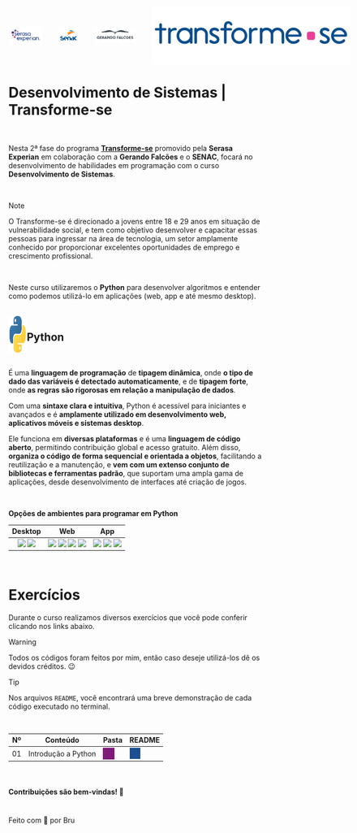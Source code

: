 
<div style="display: flex; gap: 2rem; align-items: center;">
    <img src="https://github.com/BruCamps/Logica_de_Programacao_Transforme-se/blob/main/Images/serasaexperian-logo.png" alt="" width="13%" align="center"/>
    <img src="https://github.com/BruCamps/Logica_de_Programacao_Transforme-se/blob/main/Images/senac-logo.png" alt="" width="8%" align="center"/>
    <img src="https://github.com/BruCamps/Logica_de_Programacao_Transforme-se/blob/main/Images/gerandofalcoes-logo.png" alt="" width="16%" align="center"/>
    <img src="https://github.com/BruCamps/Logica_de_Programacao_Transforme-se/blob/main/Images/transformese-logo.png" alt="" width="500" align="center"/>
</div>


<h1>Desenvolvimento de Sistemas | Transforme-se</h1>
<br>

Nesta 2ª fase do programa **[Transforme-se](https://www.serasaexperian.com.br/transforme-se/)** promovido pela **Serasa Experian** em colaboração com a **Gerando Falcões** e o **SENAC**, focará no desenvolvimento de habilidades em programação com o curso **Desenvolvimento de Sistemas**.

<br>

> [!NOTE]
O Transforme-se é direcionado a jovens entre 18 e 29 anos em situação de vulnerabilidade social, e tem como objetivo desenvolver e capacitar essas pessoas para ingressar na área de tecnologia, um setor amplamente conhecido por proporcionar excelentes oportunidades de emprego e crescimento profissional. 

<br>

Neste curso utilizaremos o **Python** para desenvolver algoritmos e entender como podemos utilizá-lo em aplicações (web, app e até mesmo desktop).

<br>

<div style="display: flex;">
    <img src="https://github.com/BruCamps/BruCamps/blob/main/src/images/icons/softwares/python.png" alt="" width="36" align="left"/>
    <h2>Python</h2>
</div>

<br>

É uma **linguagem de programação** de **tipagem dinâmica**, onde **o tipo de dado das variáveis é detectado automaticamente**, e de **tipagem forte**, onde **as regras são rigorosas em relação a manipulação de dados**. 

Com uma **sintaxe clara e intuitiva**, Python é acessível para iniciantes e avançados e é **amplamente utilizado em desenvolvimento web, aplicativos móveis e sistemas desktop**. 

Ele funciona em **diversas plataformas** e é uma **linguagem de código aberto**, permitindo contribuição global e acesso gratuito. Além disso, **organiza o código de forma sequencial e orientada a objetos**, facilitando a reutilização e a manutenção, e **vem com um extenso conjunto de bibliotecas e ferramentas padrão**, que suportam uma ampla gama de aplicações, desde desenvolvimento de interfaces até criação de jogos.

<br>

**Opções de ambientes para programar em Python**

|  Desktop  |  Web | App |
| :-: | :-: | :-: |
| [<img width="160" src="https://github.com/user-attachments/assets/487c0d69-07b9-4f3f-93a8-716d6a97e133" />](https://www.jetbrains.com/pycharm/download/?section=windows) [<img width="160" src="https://github.com/user-attachments/assets/2405bed2-fca8-4e91-995d-e1ca639f4a19" />](https://code.visualstudio.com/Download) | [<img width="180" src="https://github.com/user-attachments/assets/d53b7c58-ce24-4f5f-b13f-419d2983085d" />](https://colab.research.google.com) [<img width="180" src="https://github.com/user-attachments/assets/e3c9f66a-944a-42bf-b6ad-219546aaaec3" />](https://replit.com/languages/python3) [<img width="180" src="https://github.com/user-attachments/assets/e2035624-94ea-4790-8f0f-1f64ccd52a2a" />](https://www.onlinegdb.com/online_python_interpreter) [<img width="180" src="https://github.com/user-attachments/assets/695665e9-c713-4ad7-9d85-eb8e3c44e92f" />](https://www.w3schools.com/python/trypython.asp?filename=demo_compiler) | [<img width="180" src="https://github.com/user-attachments/assets/e3c9f66a-944a-42bf-b6ad-219546aaaec3" />](https://replit.com/mobile) [<img width="132" src="https://github.com/user-attachments/assets/144c881c-e1f5-4806-8513-468700d53abd" />](https://play.google.com/store/apps/details?id=ru.iiec.pydroid3) [<img width="132" src="https://github.com/user-attachments/assets/e16ca791-5576-47ea-8447-5dbe5b9b41a1" />](https://play.google.com/store/apps/details?id=org.qpython.qpy3&hl) |

<br>

# Exercícios
Durante o curso realizamos diversos exercícios que você pode conferir clicando nos links abaixo. 

> [!WARNING]
> Todos os códigos foram feitos por mim, então caso deseje utilizá-los dê os devidos créditos. 😉

> [!TIP]
> Nos arquivos `README`, você encontrará uma breve demonstração de cada código executado no terminal.

<br>

| Nº    |  Conteúdo  | Pasta | README |
| ----  |  --------  | :--:  |  :--:  |
| 01    |  Introdução a Python | [<img src="https://github.com/BruCamps/Logica_de_Programacao_Transforme-se/blob/main/Images/quadrado1.png" alt="" width="60%" align="center" style="display: flex;"/>]() | [<img src="https://github.com/BruCamps/Logica_de_Programacao_Transforme-se/blob/main/Images/quadrado2.png" alt="" width="36%" align="center" style="display: flex;"/>]() |

<br>

#### Contribuições são bem-vindas! 🤗
#
Feito com 💜 por Bru
